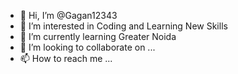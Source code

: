 - 👋 Hi, I’m @Gagan12343
- 👀 I’m interested in Coding and Learning New Skills
- 🌱 I’m currently learning Greater Noida
- 💞️ I’m looking to collaborate on ...
- 📫 How to reach me ...

<!---
Gagan12343/Gagan12343 is a ✨ special ✨ repository because its `README.md` (this file) appears on your GitHub profile.
You can click the Preview link to take a look at your changes.
--->
